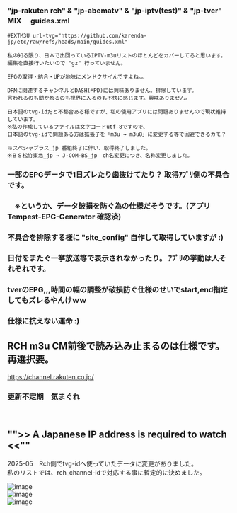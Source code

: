 
### "jp-rakuten rch" & "jp-abematv" & "jp-iptv(test)" & "jp-tver" MIX 　guides.xml
~~~
#EXTM3U url-tvg="https://github.com/karenda-jp/etc/raw/refs/heads/main/guides.xml"

私の知る限り、日本で出回っているIPTV-m3uリストのほとんどをカバーしてると思います。
編集を直接行いたいので "gz" 行っていません。

EPGの取得・結合・UPが地味にメンドクサイんですよね。。

DRMに関連するチャンネルとDASH(MPD)には興味ありません。排除しています。
言われるのも聞かれるのも視界に入るのも不快に感じます。興味ありません。

日本語のtvg-idだと不都合ある様ですが、私の使用アプリには問題ありませんので現状維持しています。
※私の作成しているファイルは文字コードutf-8ですので、
日本語のtvg-idで問題ある方は拡張子を「m3u → m3u8」に変更する等で回避できるカモ？

※スペシャプラス_jp 番組終了に伴い、取得終了しました。
※ＢＳ松竹東急_jp → J-COM-BS_jp　ch名変更につき、名称変更しました。
~~~

### 一部のEPGデータで1日ズレたり歯抜けてたり？ 取得ｱﾌﾟﾘ側の不具合です。
### 　※というか、データ破損を防ぐ為の仕様だそうです。(アプリ Tempest-EPG-Generator 確認済)
### 不具合を排除する様に "site_config" 自作して取得していますが :)
### 日付をまたぐ一挙放送等で表示されなかったり。 ｱﾌﾟﾘの挙動は人それぞれです。
### tverのEPG,,,時間の幅の調整が破損防ぐ仕様のせいでstart,end指定してもズレるやんけｗｗ
### 仕様に抗えない運命 :)


## RCH m3u CM前後で読み込み止まるのは仕様です。再選択要。

https://channel.rakuten.co.jp/

### 更新不定期　気まぐれ
<br/>

## "">> A Japanese IP address is required to watch <<""

2025-05　Rch側でtvg-idへ使っていたデータに変更がありました。<br/>
私のリストでは、rch_channel-idで対応する事に暫定的に決めました。

![image](https://github.com/user-attachments/assets/c6629db5-6145-4199-b554-32d881f9b9cb)
<br/>
![image](https://github.com/user-attachments/assets/b8a08e60-1907-441b-aa0c-99a5754f7f5e)
<br/>
![image](https://github.com/user-attachments/assets/d26ddab7-b217-48f7-a3d3-d72d9031cf03)

<br/>
